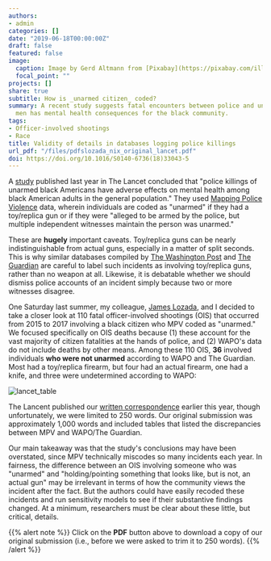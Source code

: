 ```yaml
---
authors:
- admin
categories: []
date: "2019-06-18T00:00:00Z"
draft: false
featured: false
image:
  caption: Image by Gerd Altmann from [Pixabay](https://pixabay.com/illustrations/police-crime-scene-blue-light-862341/)
  focal_point: ""
projects: []
share: true
subtitle: How is _unarmed citizen_ coded?
summary: A recent study suggests fatal encounters between police and unarmed black
  men has mental health consequences for the black community.
tags:
- Officer-involved shootings
- Race
title: Validity of details in databases logging police killings
url_pdf: "/files/pdfslozada_nix_original_lancet.pdf"
doi: https://doi.org/10.1016/S0140-6736(18)33043-5
---
```


A [study](https://www.thelancet.com/journals/lancet/article/PIIS0140-6736(18)31130-9/fulltext) published last year in The Lancet concluded that "police killings of unarmed black Americans have adverse effects on mental health among black American adults in the general population." They used [Mapping Police Violence](https://mappingpoliceviolence.org/) data, wherein individuals are coded as "unarmed" if they had a toy/replica gun or if they were "alleged to be armed by the police, but multiple independent witnesses maintain the person was unarmed."

These are __hugely__ important caveats. Toy/replica guns can be nearly indistinguishable from actual guns, especially in a matter of split seconds. This is why similar databases compiled by [The Washington Post](https://www.washingtonpost.com/graphics/2019/national/police-shootings-2019/?utm_term=.ea6193d6288e) and [The Guardian](https://www.theguardian.com/us-news/series/counted-us-police-killings) are careful to label such incidents as involving toy/replica guns, rather than no weapon at all. Likewise, it is debatable whether we should dismiss police accounts of an incident simply because two or more witnesses disagree.

One Saturday last summer, my colleague, [James Lozada](https://ww2.mc.vanderbilt.edu/physcifaculty/53075), and I decided to take a closer look at 110 fatal officer-involved shootings (OIS) that occurred from 2015 to 2017 involving a black citizen who MPV coded as "unarmed." We focused specifically on OIS deaths because (1) these account for the vast majority of citizen fatalities at the hands of police, and (2) WAPO's data do not include deaths by other means. Among these 110 OIS, __36__ involved individuals __who were not unarmed__ according to WAPO and The Guardian. Most had a toy/replica firearm, but four had an actual firearm, one had a knife, and three were undetermined according to WAPO: 

![lancet_table](/img/lancet_table.png)

The Lancent published our [written correspondence](https://www.thelancet.com/pdfs/journals/lancet/PIIS0140-6736(18)33043-5.pdf) earlier this year, though unfortunately, we were limited to 250 words. Our original submission was approximately 1,000 words and included tables that listed the discrepancies between MPV and WAPO/The Guardian.

Our main takeaway was that the study's conclusions may have been overstated, since MPV technically miscodes so many incidents each year. In fairness, the difference between an OIS involving someone who was "unarmed" and "holding/pointing something that looks like, but is not, an actual gun" may be irrelevant in terms of how the community views the incident after the fact. But the authors could have easily recoded these incidents and run sensitivity models to see if their substantive findings changed. At a minimum, researchers must be clear about these little, but critical, details. 

{{% alert note %}}
Click on the **PDF** button above to download a copy of our original submission (i.e., before we were asked to trim it to 250 words).
{{% /alert %}}


